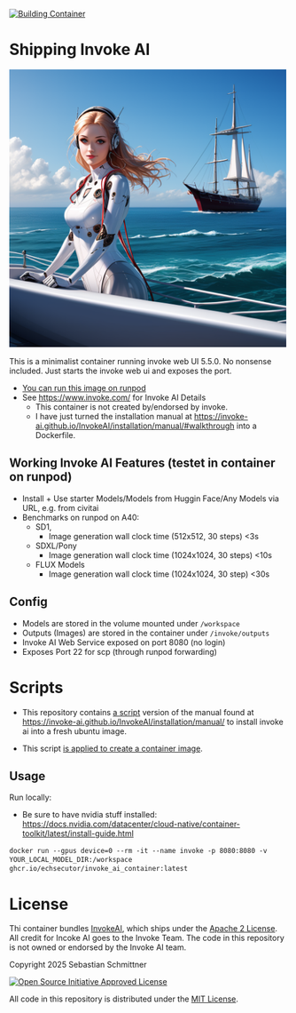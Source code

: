 [![Building Container](https://github.com/Echsecutor/invoke_ai_container/actions/workflows/build-all.yml/badge.svg)](https://github.com/Echsecutor/invoke_ai_container/actions/workflows/build-all.yml)

# Shipping Invoke AI

<img alt="Artificial Inteligence Cyborg Shipping" src="./shipping_ai.png" height="500" />

This is a minimalist container running invoke web UI 5.5.0. No nonsense included. Just starts the invoke web ui and exposes the port.

- [You can run this image on runpod](https://runpod.io/console/deploy?template=elr3w646vn&ref=c71blwtm)
- See https://www.invoke.com/ for Invoke AI Details
  - This container is not created by/endorsed by invoke.
  - I have just turned the installation manual at https://invoke-ai.github.io/InvokeAI/installation/manual/#walkthrough into a Dockerfile.

## Working Invoke AI Features (testet in container on runpod)
- Install + Use starter Models/Models from Huggin Face/Any Models via URL, e.g. from civitai
- Benchmarks on runpod on A40:
  - SD1,
    - Image generation wall clock time (512x512, 30 steps)  <3s
  - SDXL/Pony
    - Image generation wall clock time (1024x1024, 30 steps) <10s
  - FLUX Models
    - Image generation wall clock time (1024x1024, 30 step) <30s

## Config
- Models are stored in the volume mounted under `/workspace`
- Outputs (Images) are stored in the container under `/invoke/outputs`
- Invoke AI Web Service exposed on port 8080 (no login)
- Exposes Port 22 for scp (through runpod forwarding)


# Scripts

- This repository contains [a script](./install_invoke_ai.sh) version of the manual found at 
https://invoke-ai.github.io/InvokeAI/installation/manual/
to install invoke ai into a fresh ubuntu image.

- This script [is applied to create a container image](./Dockerfile).

## Usage

Run locally:
- Be sure to have nvidia stuff installed: https://docs.nvidia.com/datacenter/cloud-native/container-toolkit/latest/install-guide.html

```
docker run --gpus device=0 --rm -it --name invoke -p 8080:8080 -v YOUR_LOCAL_MODEL_DIR:/workspace ghcr.io/echsecutor/invoke_ai_container:latest
```

# License

Thi container bundles [InvokeAI](https://github.com/invoke-ai/InvokeAI), which ships under the [Apache 2 License](https://github.com/invoke-ai/InvokeAI/blob/main/LICENSE). All credit for Incoke AI goes to the Invoke Team. The code in this repository is not owned or endorsed by the Invoke AI team.


Copyright 2025 Sebastian Schmittner

<a href="https://opensource.org/license/mit">
<img alt="Open Source Initiative Approved License" height="200" src="https://opensource.org/wp-content/themes/osi/assets/img/osi-badge-light.svg" />
</a>

All code in this repository is distributed under the <a href="./LICENSE">MIT License</a>.
